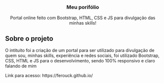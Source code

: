 <br />
<p align="center">

  <h3 align="center">Meu porifólio</h3>

  <p align="center">
      Portal online feito com Bootstrap, HTML, CSS e JS para divulgação das minhas skills!
    <br />
  </p>
</p>

## Sobre o projeto

  <p>O intituito foi a criação de um portal para ser utilizado para divulgação de quem sou, minhas skills, experiência e redes sociais, foi utilizado Bootstrap, CSS, HTML e JS para o desenvolvimento, sendo 100% responsivo e claro falando de mim<p>
  <p>Link para acesso: https://ferouck.github.io/</p>
